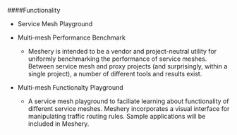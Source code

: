 ####Functionality
- Service Mesh Playground

- Multi-mesh Performance Benchmark
   - Meshery is intended to be a vendor and project-neutral utility for uniformly benchmarking the performance of service meshes. Between service mesh and proxy projects (and surprisingly, within a single project), a number of different tools and results exist.

- Multi-mesh Functionalty Playground
  - A service mesh playground to faciliate learning about functionality of different service meshes. Meshery incorporates a visual interface for manipulating traffic routing rules. Sample applications will be included in Meshery.